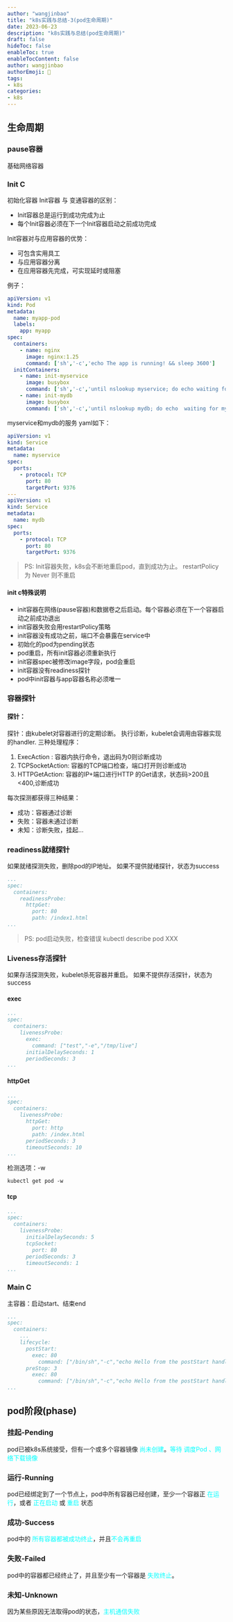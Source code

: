 ```yaml
---
author: "wangjinbao"
title: "k8s实践与总结-3(pod生命周期)"
date: 2023-06-23
description: "k8s实践与总结(pod生命周期)"
draft: false
hideToc: false
enableToc: true
enableTocContent: false
author: wangjinbao
authorEmoji: 👻
tags:
- k8s
categories:
- k8s
---
```

##  生命周期
### pause容器
基础网络容器
### Init C
初始化容器
Init容器 与 变通容器的区别：
+ Init容器总是运行到成功完成为止
+ 每个Init容器必须在下一个Init容器启动之前成功完成

Init容器对与应用容器的优势：
+ 可包含实用具工
+ 与应用容器分离
+ 在应用容器先完成，可实现延时或阻塞

例子：
```yaml
apiVersion: v1
kind: Pod
metadata:
  name: myapp-pod
  labels: 
    app: myapp
spec:
  containers:
    - name: nginx
      image: nginx:1.25
      command: ['sh','-c','echo The app is running! && sleep 3600']
  initContainers:
    - name: init-myservice
      image: busybox
      command: ['sh','-c','until nslookup myservice; do echo waiting for myservice; && sleep 2;done;']
    - name: init-mydb
      image: busybox
      command: ['sh','-c','until nslookup mydb; do echo  waiting for mydb ; && sleep 2;done;']  
```
myservice和mydb的服务 yaml如下：
```yaml
apiVersion: v1
kind: Service
metadata:
  name: myservice
spec:
  ports:
    - protocol: TCP
      port: 80
      targetPort: 9376
---
apiVersion: v1
kind: Service
metadata:
  name: mydb
spec:
  ports:
    - protocol: TCP
      port: 80
      targetPort: 9376
```

>PS: Init容器失败，k8s会不断地重启pod，直到成功为止。 
> restartPolicy 为 Never 则不重启

#### init c特殊说明
+ init容器在网络(pause容器)和数据卷之后启动。每个容器必须在下一个容器启动之前成功退出
+ init容器失败会用restartPolicy策略
+ init容器没有成功之前，端口不会暴露在service中
+ 初始化的pod为pending状态
+ pod重启，所有init容器必须重新执行
+ init容器spec被修改image字段，pod会重启
+ init容器没有readiness探针
+ pod中init容器与app容器名称必须唯一



### 容器探针
#### 探针：
探针：由kubelet对容器进行的定期诊断。
执行诊断，kubelet会调用由容器实现的handler.
三种处理程序：
1. ExecAction :
容器内执行命令，退出码为0则诊断成功
2. TCPSocketAction:
容器的TCP端口检查，端口打开则诊断成功
3. HTTPGetAction:
容器的IP+端口进行HTTP 的Get请求，状态码>200且<400,诊断成功

每次探测都获得三种结果：
+ 成功：容器通过诊断
+ 失败：容器未通过诊断
+ 未知：诊断失败，挂起...

### readiness就绪探针
如果就绪探测失败，删除pod的IP地址。
如果不提供就绪探针，状态为success
```yaml
...
spec:
  containers:
    readinessProbe:
      httpGet:
        port: 80
        path: /index1.html
...
```

>PS: pod启动失败，检查错误 kubectl describe pod XXX

### Liveness存活探针
如果存活探测失败，kubelet杀死容器并重启。
如果不提供存活探针，状态为success
#### exec
```yaml
...
spec:
  containers:
    livenessProbe:
      exec:
        command: ["test","-e","/tmp/live"]
      initialDelaySeconds: 1
      periodSeconds: 3
...
```

#### httpGet
```yaml
...
spec:
  containers:
    livenessProbe:
      httpGet:
        port: http
        path: /index.html
      periodSeconds: 3
      timeoutSeconds: 10
...
```
检测选项：-w
```shell
kubectl get pod -w
```
#### tcp
```yaml
...
spec:
  containers:
    livenessProbe:
      initialDelaySeconds: 5
      tcpSocket:
        port: 80
      periodSeconds: 3
      timeoutSeconds: 1
...
```

### Main C
主容器：启动start、结束end
```yaml
...
spec:
  containers:
    ...
    lifecycle:
      postStart:
        exec: 80
          command: ["/bin/sh","-c","echo Hello from the postStart handler > /tmp/message"]
      preStop: 3
        exec: 80
          command: ["/bin/sh","-c","echo Hello from the postStart handler > /tmp/message"]
...
```

## pod阶段(phase)
### 挂起-Pending
pod已被k8s系统接受，但有一个或多个容器镜像 <font color='cyan'>尚未创建</font>。<font color='cyan'>等待 调度Pod 、网络下载镜像</font>

### 运行-Running
pod已经绑定到了一个节点上，pod中所有容器已经创建，至少一个容器正 <font color='cyan'>在运行</font>，或者 <font color='cyan'>正在启动</font> 或 <font color='cyan'>重启</font> 状态
### 成功-Success
pod中的 <font color='cyan'>所有容器都被成功终止</font>，并且<font color='cyan'>不会再重启</font>
### 失败-Failed
pod中的容器都已经终止了，并且至少有一个容器是 <font color='cyan'>失败终止</font>。
### 未知-Unknown
因为某些原因无法取得pod的状态，<font color='cyan'>主机通信失败</font>

